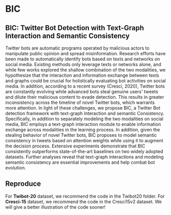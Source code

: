 # BIC
## BIC: Twitter Bot Detection with Text-Graph Interaction and Semantic Consistency

Twitter bots are automatic programs operated by malicious actors to manipulate public 
opinion and spread misinformation. Research efforts have been made to automatically 
identify bots based on texts and networks on social media. Existing methods only leverage 
texts or networks alone, and while few works explored the shallow combination of the 
two modalities, we hypothesize that the interaction and information exchange between 
texts and graphs could be crucial for holistically evaluating bot activities on social
media. In addition, according to a recent survey (Cresci, 2020), Twitter bots are 
constantly evolving while advanced bots steal genuine users' tweets and dilute their
malicious content to evade detection. This results in greater inconsistency across the
timeline of novel Twitter bots, which warrants more attention. In light of these 
challenges, we propose BIC, a Twitter Bot detection framework with text-graph 
Interaction and semantic Consistency. Specifically, in addition to separately modeling 
the two modalities on social media, BIC employs a text-graph interaction module to
enable information exchange across modalities in the learning process. In addition, 
given the stealing behavior of novel Twitter bots, BIC proposes to model semantic 
consistency in tweets based on attention weights while using it to augment the decision
process. Extensive experiments demonstrate that BIC consistently outperforms 
state-of-the-art baselines on two widely adopted datasets. Further analyses reveal 
that text-graph interactions and modeling semantic consistency are essential 
improvements and help combat bot evolution.

## Reproduce
For **Twibot-20** dataset, we recommend the code in the Twibot20 folder. For **Cresci-15** dataset, 
we recommend the code in the Cresci15v2 dataset.
We will give a better illustration of the code sooner!
